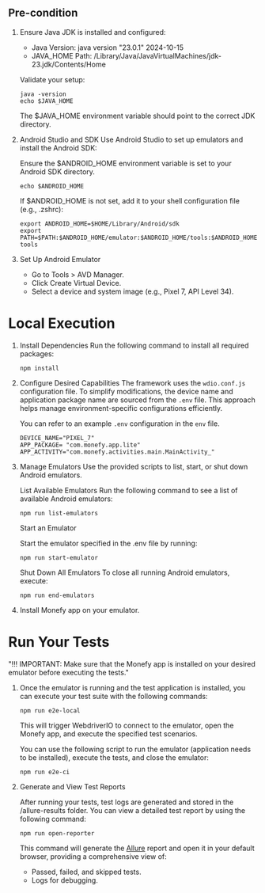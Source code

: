 ## Pre-condition

1. Ensure Java JDK is installed and configured:

   - Java Version: java version "23.0.1" 2024-10-15
   - JAVA_HOME Path: /Library/Java/JavaVirtualMachines/jdk-23.jdk/Contents/Home

   Validate your setup:

   ```
   java -version
   echo $JAVA_HOME
   ```

   The $JAVA_HOME environment variable should point to the correct JDK directory.

2. Android Studio and SDK
   Use Android Studio to set up emulators and install the Android SDK:

   Ensure the $ANDROID_HOME environment variable is set to your Android SDK directory.

   ```
   echo $ANDROID_HOME
   ```

   If $ANDROID_HOME is not set, add it to your shell configuration file (e.g., .zshrc):

   ```
   export ANDROID_HOME=$HOME/Library/Android/sdk
   export PATH=$PATH:$ANDROID_HOME/emulator:$ANDROID_HOME/tools:$ANDROID_HOME/tools/bin:$ANDROID_HOME/platform-tools

   ```

3. Set Up Android Emulator

   - Go to Tools > AVD Manager.
   - Click Create Virtual Device.
   - Select a device and system image (e.g., Pixel 7, API Level 34).


# Local Execution

1. Install Dependencies
   Run the following command to install all required packages:

   ```
   npm install
   ```

2. Configure Desired Capabilities
   The framework uses the `wdio.conf.js` configuration file. To simplify modifications, the device name and application package name are sourced from the `.env` file. This approach helps manage environment-specific configurations efficiently.

   You can refer to an example `.env` configuration in the `env` file.

   ```
   DEVICE_NAME="PIXEL_7"
   APP_PACKAGE= "com.monefy.app.lite"
   APP_ACTIVITY="com.monefy.activities.main.MainActivity_"
   ```

3. Manage Emulators
   Use the provided scripts to list, start, or shut down Android emulators.

   List Available Emulators
   Run the following command to see a list of available Android emulators:

   ```
   npm run list-emulators
   ```

   Start an Emulator

   Start the emulator specified in the .env file by running:

   ```
   npm run start-emulator
   ```

   Shut Down All Emulators
   To close all running Android emulators, execute:

   ```
   npm run end-emulators
   ```

4. Install Monefy app on your emulator.

# Run Your Tests

"!!! IMPORTANT: Make sure that the Monefy app is installed on your desired emulator before executing the tests."

1. Once the emulator is running and the test application is installed, you can execute your test suite with the following commands:

   ```
   npm run e2e-local
   ```

   This will trigger WebdriverIO to connect to the emulator, open the Monefy app, and execute the specified test scenarios.

   You can use the following script to run the emulator (application needs to be installed), execute the tests, and close the emulator:

   ```
   npm run e2e-ci
   ```

2. Generate and View Test Reports

   After running your tests, test logs are generated and stored in the /allure-results folder. You can view a detailed test report by using the following command:

   ```
   npm run open-reporter
   ```

   This command will generate the [Allure](https://allurereport.org) report and open it in your default browser, providing a comprehensive view of:

   - Passed, failed, and skipped tests.
   - Logs for debugging.
